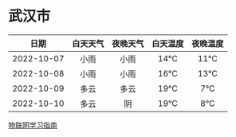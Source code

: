 # 武汉市
|日期|白天天气|夜晚天气|白天温度|夜晚温度|
|:--:|:--:|:--:|:--:|:--:|
|2022-10-07|小雨|小雨|14℃|11℃|
|2022-10-08|小雨|小雨|16℃|13℃|
|2022-10-09|多云|多云|19℃|7℃|
|2022-10-10|多云|阴|19℃|8℃|
 
[物联网学习指南](http://doc.lziqi.top/IoT)
